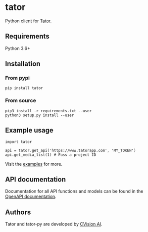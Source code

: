 # tator

Python client for [Tator](https://github.com/cvisionai/tator).

## Requirements

Python 3.6+

## Installation

### From pypi
```
pip install tator
```

### From source
```
pip3 install -r requirements.txt --user
python3 setup.py install --user
```

## Example usage
```
import tator

api = tator.get_api('https://www.tatorapp.com', 'MY_TOKEN')
api.get_media_list(1) # Pass a project ID
```

Visit the [examples](examples) for more.

## API documentation

Documentation for all API functions and models can be found in the [OpenAPI documentation](https://tatorapp.com/docs/tator-py/api.html).

## Authors

Tator and tator-py are developed by [CVision AI](https://www.cvisionai.com).

